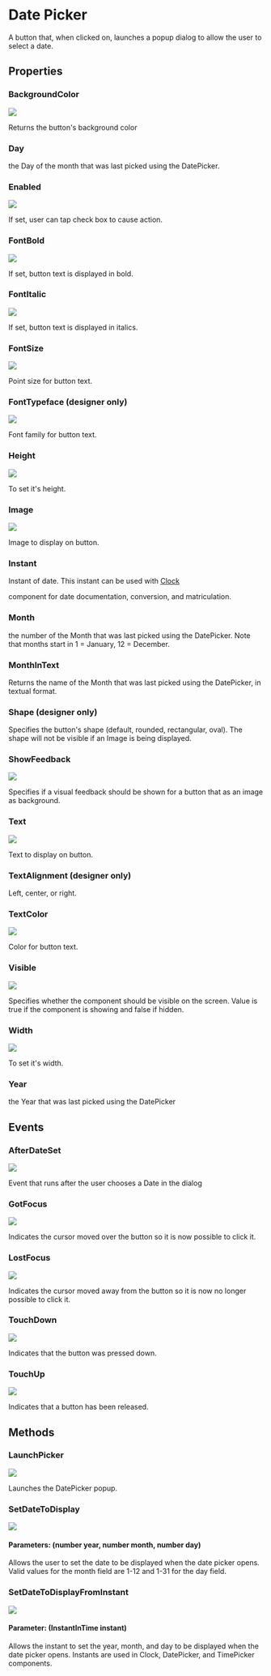 # Date Picker

A button that, when clicked on, launches a popup dialog to allow the user to select a date.

## Properties

### BackgroundColor

![](../../.gitbook/assets/background-color.png)

Returns the button's background color

### Day

the Day of the month that was last picked using the DatePicker.

### Enabled

![](../../.gitbook/assets/enabled.png)

If set, user can tap check box to cause action.

### FontBold

![](../../.gitbook/assets/font-bold.png)

If set, button text is displayed in bold.

### FontItalic

![](../../.gitbook/assets/font-italic.png)

If set, button text is displayed in italics.

### FontSize

![](../../.gitbook/assets/font-size.png)

Point size for button text.

### FontTypeface \(designer only\)

![](https://github.com/makeroid/docs/tree/6b89ce9eb8c93762fd238491325318be0e89c35f/assets/user-interface/date-picker/Properties/font-typeface-set.png)

Font family for button text.

### Height

![](../../.gitbook/assets/height.png)

To set it's height.

### Image

![](../../.gitbook/assets/image.png)

Image to display on button.

### Instant

Instant of date. This instant can be used with [Clock](http://ai2.appinventor.mit.edu/reference/components/sensors.html#Clock)

component for date documentation, conversion, and matriculation.

### Month

the number of the Month that was last picked using the DatePicker. Note that months start in 1 = January, 12 = December.

### MonthInText

Returns the name of the Month that was last picked using the DatePicker, in textual format.

### Shape \(designer only\)

Specifies the button's shape \(default, rounded, rectangular, oval\). The shape will not be visible if an Image is being displayed.

### ShowFeedback

![](../../.gitbook/assets/show-feedback.png)

Specifies if a visual feedback should be shown for a button that as an image as background.

### Text

![](../../.gitbook/assets/text%20%281%29.png)

Text to display on button.

### TextAlignment \(designer only\)

Left, center, or right.

### TextColor

![](../../.gitbook/assets/text-color.png)

Color for button text.

### Visible

![](../../.gitbook/assets/visible.png)

Specifies whether the component should be visible on the screen. Value is true if the component is showing and false if hidden.

### Width

![](../../.gitbook/assets/width%20%281%29.png)

To set it's width.

### Year

the Year that was last picked using the DatePicker

## Events

### AfterDateSet

![](../../.gitbook/assets/after-date-set.png)

Event that runs after the user chooses a Date in the dialog

### GotFocus

![](../../.gitbook/assets/got-focus.png)

Indicates the cursor moved over the button so it is now possible to click it.

### LostFocus

![](../../.gitbook/assets/lost-focus.png)

Indicates the cursor moved away from the button so it is now no longer possible to click it.

### TouchDown

![](../../.gitbook/assets/touch-down.png)

Indicates that the button was pressed down.

### TouchUp

![](../../.gitbook/assets/touch-up.png)

Indicates that a button has been released.

## Methods

### LaunchPicker

![](../../.gitbook/assets/launch-picker.png)

Launches the DatePicker popup.

### SetDateToDisplay

![](../../.gitbook/assets/set-date-to-display.png)

#### Parameters: \(number year, number month, number day\)

Allows the user to set the date to be displayed when the date picker opens. Valid values for the month field are 1-12 and 1-31 for the day field.

### SetDateToDisplayFromInstant

![](../../.gitbook/assets/set-date-to-display-from-instant.png)

#### Parameter: \(InstantInTime instant\)

Allows the instant to set the year, month, and day to be displayed when the date picker opens. Instants are used in Clock, DatePicker, and TimePicker components.

